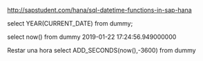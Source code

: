 http://sapstudent.com/hana/sql-datetime-functions-in-sap-hana<Paste>

select YEAR(CURRENT_DATE) from dummy;

select now() from dummy
2019-01-22 17:24:56.949000000

Restar una hora
select ADD_SECONDS(now(),-3600) from dummy

